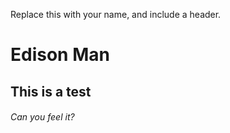 Replace this with your name, and include a header.
# Edison Man
## This is a test
###### Can you feel it?

